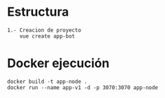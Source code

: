 ﻿
# Estructura
```
1.- Creacion de proyecto 
    vue create app-bot    

```
# Docker ejecución
```
docker build -t app-node .
docker run --name app-v1 -d -p 3070:3070 app-node
```

